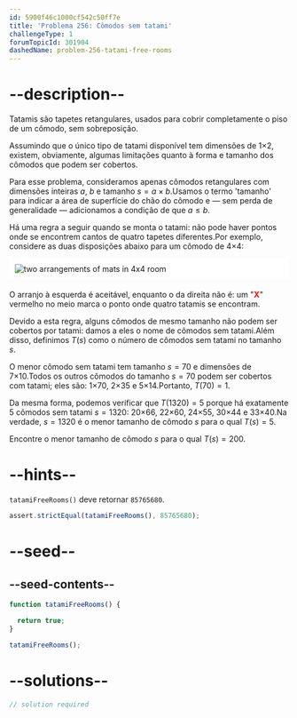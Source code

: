 ```yaml
---
id: 5900f46c1000cf542c50ff7e
title: 'Problema 256: Cômodos sem tatami'
challengeType: 1
forumTopicId: 301904
dashedName: problem-256-tatami-free-rooms
---
```


# --description--

Tatamis são tapetes retangulares, usados para cobrir completamente o piso de um cômodo, sem sobreposição.

Assumindo que o único tipo de tatami disponível tem dimensões de 1×2, existem, obviamente, algumas limitações quanto à forma e tamanho dos cômodos que podem ser cobertos.

Para esse problema, consideramos apenas cômodos retangulares com dimensões inteiras $a$, $b$ e tamanho $s = a \times b$.Usamos o termo 'tamanho' para indicar a área de superfície do chão do cômodo e — sem perda de generalidade — adicionamos a condição de que $a ≤ b$.

Há uma regra a seguir quando se monta o tatami: não pode haver pontos onde se encontrem cantos de quatro tapetes diferentes.Por exemplo, considere as duas disposições abaixo para um cômodo de 4×4:

<img alt="two arrangements of mats in 4x4 room" src="https://cdn.freecodecamp.org/curriculum/project-euler/tatami-free-rooms.gif" style="background-color: white; padding: 10px; display: block; margin-right: auto; margin-left: auto; margin-bottom: 1.2rem;">

O arranjo à esquerda é aceitável, enquanto o da direita não é: um "<strong><span style="color: red;">X</span></strong>" vermelho no meio marca o ponto onde quatro tatamis se encontram.

Devido a esta regra, alguns cômodos de mesmo tamanho não podem ser cobertos por tatami: damos a eles o nome de cômodos sem tatami.Além disso, definimos $T(s)$ como o número de cômodos sem tatami no tamanho $s$.

O menor cômodo sem tatami tem tamanho $s = 70$ e dimensões de 7×10.Todos os outros cômodos do tamanho $s = 70$ podem ser cobertos com tatami; eles são: 1×70, 2×35 e 5×14.Portanto, $T(70) = 1$.

Da mesma forma, podemos verificar que $T(1320) = 5$ porque há exatamente 5 cômodos sem tatami $s = 1320$: 20×66, 22×60, 24×55, 30×44 e 33×40.Na verdade, $s = 1320$ é o menor tamanho de cômodo $s$ para o qual $T(s) = 5$.

Encontre o menor tamanho de cômodo $s$ para o qual $T(s) = 200$.

# --hints--

`tatamiFreeRooms()` deve retornar `85765680`.

```js
assert.strictEqual(tatamiFreeRooms(), 85765680);
```

# --seed--

## --seed-contents--

```js
function tatamiFreeRooms() {

  return true;
}

tatamiFreeRooms();
```

# --solutions--

```js
// solution required
```
